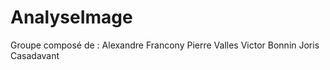 # AnalyseImage

Groupe composé de : 
    Alexandre Francony
    Pierre Valles
    Victor Bonnin
    Joris Casadavant